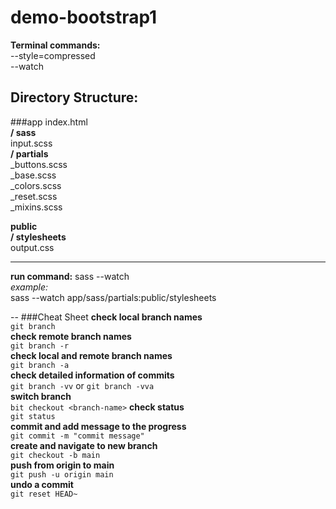 # demo-bootstrap1

**Terminal commands:**  
--style=compressed  
--watch

## Directory Structure:

###app
index.html  
**/ sass**  
input.scss  
**/ partials**  
_buttons.scss  
_base.scss  
_colors.scss  
_reset.scss  
_mixins.scss


**public**  
**/ stylesheets**  
output.css

---
**run command:** sass --watch  
_example:_   
sass --watch app/sass/partials:public/stylesheets


--
###Cheat Sheet
**check local branch names**  
`git branch`  
**check remote branch names**  
`git branch -r`  
**check local and remote branch names**  
`git branch -a`  
**check detailed information of commits**  
`git branch -vv` or `git branch -vva`  
**switch branch**  
`bit checkout <branch-name>`
**check status**  
`git status`  
**commit and add message to the progress**  
`git commit -m "commit message"`  
**create and navigate to new branch**  
`git checkout -b main`  
**push from origin to main**  
`git push -u origin main`  
**undo a commit**  
`git reset HEAD~`

